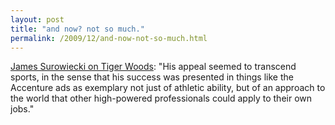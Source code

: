 ```yaml
---
layout: post
title: "and now? not so much."
permalink: /2009/12/and-now-not-so-much.html
---
```


<p><a href="http://www.newyorker.com/online/blogs/jamessurowiecki/2009/12/tiger-woods.html">James Surowiecki on Tiger Woods</a>:  &quot;His appeal seemed to transcend sports, in the sense that his success was presented in things like the Accenture ads as exemplary not just of athletic ability, but of an approach to the world that other high-powered professionals could apply to their own jobs.&quot;</p>


